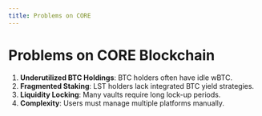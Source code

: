 ```yaml
---
title: Problems on CORE
---
```


# Problems on CORE Blockchain

1. **Underutilized BTC Holdings**: BTC holders often have idle wBTC.
2. **Fragmented Staking**: LST holders lack integrated BTC yield strategies.
3. **Liquidity Locking**: Many vaults require long lock-up periods.
4. **Complexity**: Users must manage multiple platforms manually.
